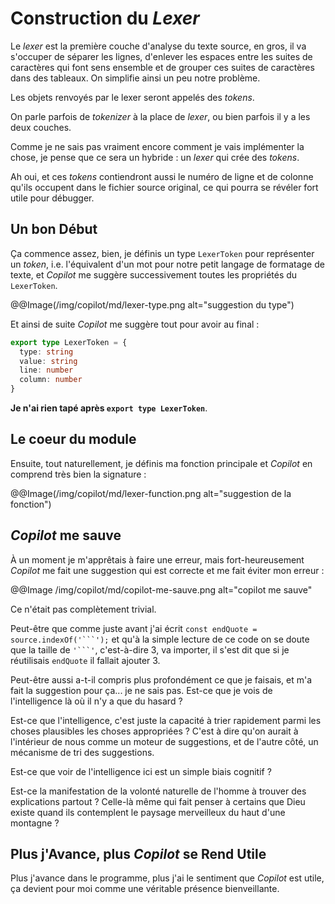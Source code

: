 Construction du *Lexer*
=======================

Le *lexer* est la première couche d'analyse du texte
source, en gros, il va s'occuper de séparer les lignes,
d'enlever les espaces entre les suites de caractères qui font
sens ensemble et de grouper ces suites de caractères
dans des tableaux. On simplifie ainsi un peu notre problème.

Les objets renvoyés par le lexer seront appelés des *tokens*.

On parle parfois de *tokenizer* à la place de *lexer*,
ou bien parfois il y a les deux couches.

Comme je ne sais pas vraiment encore comment je vais implémenter
la chose, je pense que ce sera un hybride :
un *lexer* qui crée des *tokens*.

Ah oui, et ces *tokens* contiendront aussi le numéro de ligne
et de colonne qu'ils occupent dans le fichier source original,
ce qui pourra se révéler fort utile pour débugger.

Un bon Début
------------

Ça commence assez, bien, je définis un type `LexerToken` pour
représenter un *token*, i.e. l'équivalent d'un mot pour notre
petit langage de formatage de texte, et *Copilot* me suggère
successivement toutes les propriétés du `LexerToken`.

@@Image(/img/copilot/md/lexer-type.png alt="suggestion du type")

Et ainsi de suite *Copilot* me suggère tout pour avoir au final :

```typescript
export type LexerToken = {
  type: string
  value: string
  line: number
  column: number
}
```

**Je n'ai rien tapé après `export type LexerToken`**.

Le coeur du module
------------------

Ensuite, tout naturellement, je définis ma fonction principale
et *Copilot* en comprend très bien la signature :

@@Image(/img/copilot/md/lexer-function.png alt="suggestion de la fonction")

*Copilot* me sauve
------------------

À un moment je m'apprêtais à faire une erreur, mais fort-heureusement
*Copilot* me fait une suggestion qui est correcte et me fait éviter mon
erreur :

@@Image /img/copilot/md/copilot-me-sauve.png alt="copilot me sauve"

Ce n'était pas complètement trivial.

Peut-être que comme juste avant j'ai écrit
`const endQuote = source.indexOf('```');` et qu'à la simple
lecture de ce code on se doute que la taille de `'```'`,
c'est-à-dire 3, va importer, il s'est dit que si je réutilisais
`endQuote` il fallait ajouter 3.

Peut-être aussi a-t-il compris plus profondément ce que je faisais,
et m'a fait la suggestion pour ça... je ne sais pas.
Est-ce que je vois de l'intelligence là où il n'y a que du hasard ?

Est-ce que l'intelligence, c'est juste la capacité à trier
rapidement parmi les choses plausibles les choses appropriées ?
C'est à dire qu'on aurait à l'intérieur de nous comme un moteur
de suggestions, et de l'autre côté, un mécanisme de tri des
suggestions.

Est-ce que voir de l'intelligence ici est un simple biais cognitif ?

Est-ce la manifestation de la volonté naturelle de l'homme à trouver des explications partout ?
Celle-là même qui fait penser à certains que Dieu existe quand ils
contemplent le paysage merveilleux du haut d'une montagne ?

Plus j'Avance, plus *Copilot* se Rend Utile
-------------------------------------------

Plus j'avance dans le programme, plus j'ai le sentiment
que *Copilot* est utile, ça devient pour moi comme une
véritable présence bienveillante.

